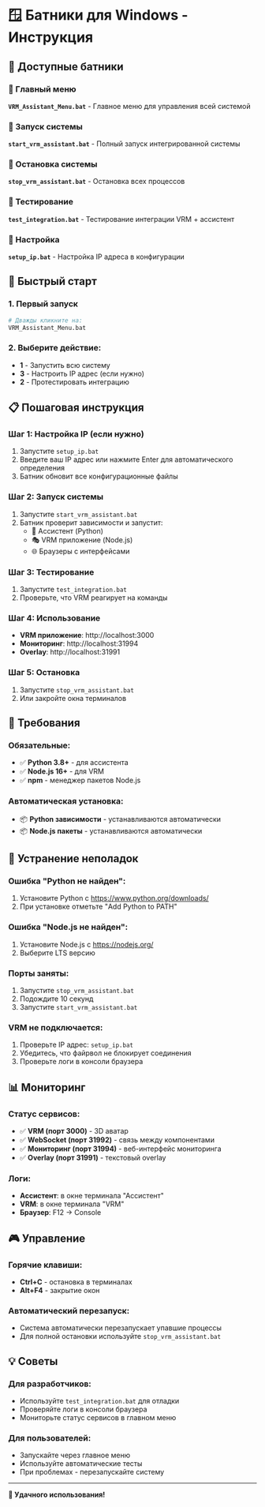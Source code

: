 # 🪟 Батники для Windows - Инструкция

## 📁 Доступные батники

### 🎯 Главный меню
**`VRM_Assistant_Menu.bat`** - Главное меню для управления всей системой

### 🚀 Запуск системы
**`start_vrm_assistant.bat`** - Полный запуск интегрированной системы

### 🛑 Остановка системы  
**`stop_vrm_assistant.bat`** - Остановка всех процессов

### 🧪 Тестирование
**`test_integration.bat`** - Тестирование интеграции VRM + ассистент

### 🔧 Настройка
**`setup_ip.bat`** - Настройка IP адреса в конфигурации

## 🚀 Быстрый старт

### 1. Первый запуск
```bash
# Дважды кликните на:
VRM_Assistant_Menu.bat
```

### 2. Выберите действие:
- **1** - Запустить всю систему
- **3** - Настроить IP адрес (если нужно)
- **2** - Протестировать интеграцию

## 📋 Пошаговая инструкция

### Шаг 1: Настройка IP (если нужно)
1. Запустите `setup_ip.bat`
2. Введите ваш IP адрес или нажмите Enter для автоматического определения
3. Батник обновит все конфигурационные файлы

### Шаг 2: Запуск системы
1. Запустите `start_vrm_assistant.bat`
2. Батник проверит зависимости и запустит:
   - 🤖 Ассистент (Python)
   - 🎭 VRM приложение (Node.js)
   - 🌐 Браузеры с интерфейсами

### Шаг 3: Тестирование
1. Запустите `test_integration.bat`
2. Проверьте, что VRM реагирует на команды

### Шаг 4: Использование
- **VRM приложение**: http://localhost:3000
- **Мониторинг**: http://localhost:31994  
- **Overlay**: http://localhost:31991

### Шаг 5: Остановка
1. Запустите `stop_vrm_assistant.bat`
2. Или закройте окна терминалов

## 🔧 Требования

### Обязательные:
- ✅ **Python 3.8+** - для ассистента
- ✅ **Node.js 16+** - для VRM
- ✅ **npm** - менеджер пакетов Node.js

### Автоматическая установка:
- 📦 **Python зависимости** - устанавливаются автоматически
- 📦 **Node.js пакеты** - устанавливаются автоматически

## 🚨 Устранение неполадок

### Ошибка "Python не найден":
1. Установите Python с https://www.python.org/downloads/
2. При установке отметьте "Add Python to PATH"

### Ошибка "Node.js не найден":
1. Установите Node.js с https://nodejs.org/
2. Выберите LTS версию

### Порты заняты:
1. Запустите `stop_vrm_assistant.bat`
2. Подождите 10 секунд
3. Запустите `start_vrm_assistant.bat`

### VRM не подключается:
1. Проверьте IP адрес: `setup_ip.bat`
2. Убедитесь, что файрвол не блокирует соединения
3. Проверьте логи в консоли браузера

## 📊 Мониторинг

### Статус сервисов:
- ✅ **VRM (порт 3000)** - 3D аватар
- ✅ **WebSocket (порт 31992)** - связь между компонентами
- ✅ **Мониторинг (порт 31994)** - веб-интерфейс мониторинга
- ✅ **Overlay (порт 31991)** - текстовый overlay

### Логи:
- **Ассистент**: в окне терминала "Ассистент"
- **VRM**: в окне терминала "VRM"
- **Браузер**: F12 → Console

## 🎮 Управление

### Горячие клавиши:
- **Ctrl+C** - остановка в терминалах
- **Alt+F4** - закрытие окон

### Автоматический перезапуск:
- Система автоматически перезапускает упавшие процессы
- Для полной остановки используйте `stop_vrm_assistant.bat`

## 💡 Советы

### Для разработчиков:
- Используйте `test_integration.bat` для отладки
- Проверяйте логи в консоли браузера
- Мониторьте статус сервисов в главном меню

### Для пользователей:
- Запускайте через главное меню
- Используйте автоматические тесты
- При проблемах - перезапускайте систему

---

**🎉 Удачного использования!** 